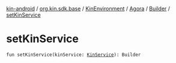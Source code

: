 [kin-android](../../../../index.md) / [org.kin.sdk.base](../../../index.md) / [KinEnvironment](../../index.md) / [Agora](../index.md) / [Builder](index.md) / [setKinService](./set-kin-service.md)

# setKinService

`fun setKinService(kinService: `[`KinService`](../../../../org.kin.sdk.base.network.services/-kin-service/index.md)`): Builder`